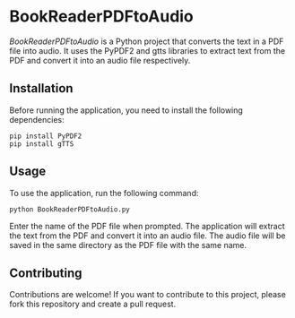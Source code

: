 # BookReaderPDFtoAudio
*BookReaderPDFtoAudio* is a Python project that converts the text in a PDF file into audio. It uses the PyPDF2 and gtts libraries to extract text from the PDF and convert it into an audio file respectively.

## Installation
Before running the application, you need to install the following dependencies:
```
pip install PyPDF2
pip install gTTS
```

## Usage
To use the application, run the following command:
```
python BookReaderPDFtoAudio.py
```
Enter the name of the PDF file when prompted. The application will extract the text from the PDF and convert it into an audio file. The audio file will be saved in the same directory as the PDF file with the same name.

## Contributing
Contributions are welcome! If you want to contribute to this project, please fork this repository and create a pull request.
